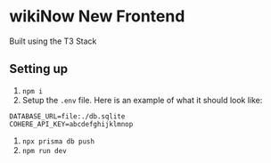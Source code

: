 # wikiNow New Frontend

Built using the T3 Stack

## Setting up

1. `npm i`
2. Setup the `.env` file. Here is an example of what it should look like:

```env
DATABASE_URL=file:./db.sqlite
COHERE_API_KEY=abcdefghijklmnop
```

1. `npx prisma db push`
2. `npm run dev`

